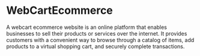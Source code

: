# WebCartEcommerce
A webcart ecommerce website is an online platform that enables businesses to sell their products or services over the internet. It provides customers with a convenient way to browse through a catalog of items, add products to a virtual shopping cart, and securely complete transactions.
